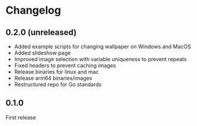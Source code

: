 # Changelog

## 0.2.0 (unreleased)
- Added example scripts for changing wallpaper on Windows and MacOS
- Added slideshow page
- Improved image selection with variable uniqueness to prevent repeats
- Fixed headers to prevent caching images
- Release binaries for linux and mac
- Release arm64 binaries/images
- Restructured repo for Go standards

## 0.1.0
First release
